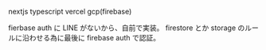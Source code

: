 nextjs
typescript
vercel
gcp(firebase)

fierbase auth に LINE がないから、自前で実装。
firestore とか storage のルールに沿わせる為に最後に firebase auth で認証。
